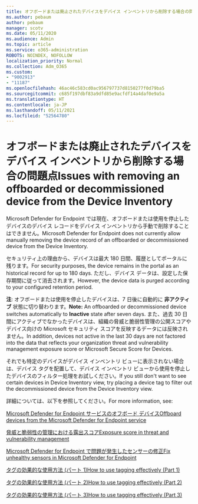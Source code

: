 ```yaml
---
title: オフボードまたは廃止されたデバイスをデバイス インベントリから削除する場合の問題点
ms.author: pebaum
author: pebaum
manager: scotv
ms.date: 05/11/2020
ms.audience: Admin
ms.topic: article
ms.service: o365-administration
ROBOTS: NOINDEX, NOFOLLOW
localization_priority: Normal
ms.collection: Adm_O365
ms.custom:
- "9002913"
- "11187"
ms.openlocfilehash: 46ac46c583cd0ac956797737d8150277f0d79ba5
ms.sourcegitcommit: c685f197dbf83a9dfd85e9acfdf14a4daf0e9a5a
ms.translationtype: HT
ms.contentlocale: ja-JP
ms.lasthandoff: 05/11/2021
ms.locfileid: "52564780"
---
```

# <a name="issues-with-removing-an-offboarded-or-decommissioned-device-from-the-device-inventory"></a><span data-ttu-id="a37cd-102">オフボードまたは廃止されたデバイスをデバイス インベントリから削除する場合の問題点</span><span class="sxs-lookup"><span data-stu-id="a37cd-102">Issues with removing an offboarded or decommissioned device from the Device Inventory</span></span>

<span data-ttu-id="a37cd-103">Microsoft Defender for Endpoint では現在、オフボードまたは使用を停止したデバイスのデバイス レコードをデバイス インベントリから手動で削除することはできません。</span><span class="sxs-lookup"><span data-stu-id="a37cd-103">Microsoft Defender for Endpoint does not currently allow manually removing the device record of an offboarded or decommissioned device from the Device Inventory.</span></span>

<span data-ttu-id="a37cd-104">セキュリティ上の理由から、デバイスは最大 180 日間、履歴としてポータルに残ります。</span><span class="sxs-lookup"><span data-stu-id="a37cd-104">For security purposes, the device remains in the portal as an historical record for up to 180 days.</span></span> <span data-ttu-id="a37cd-105">ただし、デバイス データは、設定した保存期間に従って消去されます。</span><span class="sxs-lookup"><span data-stu-id="a37cd-105">However, the device data is purged according to your configured retention period.</span></span>

<span data-ttu-id="a37cd-106">**注**: オフボードまたは使用を停止したデバイスは、7 日後に自動的に **非アクティブ** 状態に切り替わります。</span><span class="sxs-lookup"><span data-stu-id="a37cd-106">**Note:** An offboarded or decommissioned device switches automatically to **Inactive** state after seven days.</span></span> <span data-ttu-id="a37cd-107">また、過去 30 日間にアクティブでなかったデバイスは、組織の脅威と脆弱性管理の公開スコアやデバイス向けの Microsoft セキュリティ スコアを反映するデータには反映されません。</span><span class="sxs-lookup"><span data-stu-id="a37cd-107">In addition, devices not active in the last 30 days are not factored into the data that reflects your organization threat and vulnerability management exposure score or Microsoft Secure Score for Devices.</span></span>
 
<span data-ttu-id="a37cd-108">それでも特定のデバイスがデバイス インベントリ ビューに表示されない場合は、デバイス タグを配置して、デバイス インベントリ ビューから使用を停止したデバイスのフィルター処理をお試しください。</span><span class="sxs-lookup"><span data-stu-id="a37cd-108">If you still don't want to see certain devices in Device Inventory view, try placing a device tag to filter out the decommissioned device from the Device Inventory view.</span></span>

<span data-ttu-id="a37cd-109">詳細については、以下を参照してください。</span><span class="sxs-lookup"><span data-stu-id="a37cd-109">For more information, see:</span></span>

[<span data-ttu-id="a37cd-110">Microsoft Defender for Endpoint サービスのオフボード デバイス</span><span class="sxs-lookup"><span data-stu-id="a37cd-110">Offboard devices from the Microsoft Defender for Endpoint service</span></span>](/microsoft-365/security/defender-endpoint/offboard-machines.md)

[<span data-ttu-id="a37cd-111">脅威と脆弱性の管理における露出スコア</span><span class="sxs-lookup"><span data-stu-id="a37cd-111">Exposure score in threat and vulnerability management</span></span>](/microsoft-365/security/defender-endpoint/tvm-exposure-score.md)

[<span data-ttu-id="a37cd-112">Microsoft Defender for Endpoint で問題が発生したセンサーの修正</span><span class="sxs-lookup"><span data-stu-id="a37cd-112">Fix unhealthy sensors in Microsoft Defender for Endpoint</span></span>](/microsoft-365/security/defender-endpoint/fix-unhealthy-sensors#inactive-devices.md)

[<span data-ttu-id="a37cd-113">タグの効果的な使用方法 (パート 1)</span><span class="sxs-lookup"><span data-stu-id="a37cd-113">How to use tagging effectively (Part 1)</span></span>](https://techcommunity.microsoft.com/t5/microsoft-defender-for-endpoint/how-to-use-tagging-effectively-part-1/ba-p/1964058)

[<span data-ttu-id="a37cd-114">タグの効果的な使用方法 (パート 2)</span><span class="sxs-lookup"><span data-stu-id="a37cd-114">How to use tagging effectively (Part 2)</span></span>](https://techcommunity.microsoft.com/t5/microsoft-defender-for-endpoint/how-to-use-tagging-effectively-part-2/ba-p/1962008)

[<span data-ttu-id="a37cd-115">タグの効果的な使用方法 (パート 3)</span><span class="sxs-lookup"><span data-stu-id="a37cd-115">How to use tagging effectively (Part 3)</span></span>](https://techcommunity.microsoft.com/t5/microsoft-defender-for-endpoint/how-to-use-tagging-effectively-part-3/ba-p/1964073)




